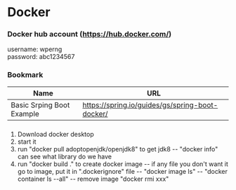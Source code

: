 # Docker

### Docker hub account (https://hub.docker.com/)
username: wperng   
password: abc1234567   

### Bookmark
Name | URL
--- | ---
Basic Srping Boot Example | https://spring.io/guides/gs/spring-boot-docker/

### 
1. Download docker desktop 
2. start it
3. run "docker pull adoptopenjdk/openjdk8" to get jdk8
   -- "docker info"  can see what library do we have
4. run "docker build ." to create docker image
   -- if any file you don't want it go to image, put it in ".dockerignore" file 
   -- "docker image ls"
   -- "docker container ls --all"
   -- remove image "docker rmi xxx"
   
